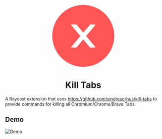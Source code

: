 <p align="center">
  <img src="./assets/command-icon.png" width="200"/>
</p>

<h1 align="center"> Kill Tabs </h1>

A Raycast extension that uses https://github.com/sindresorhus/kill-tabs to provide commands for killing all Chromium/Chrome/Brave Tabs.

## Demo

![Demo]('assets/demo.png')
